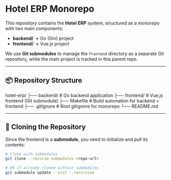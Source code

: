 # Hotel ERP Monorepo

This repository contains the **Hotel ERP** system, structured as a monorepo with two main components:

- **backend/** → Go (Gin) project
- **frontend/** → Vue.js project

We use **Git submodules** to manage the `frontend` directory as a separate Git repository, while the main project is tracked in this parent repo.

---

## 📦 Repository Structure

hotel-erp/
├── backend/ # Go backend application
├── frontend/ # Vue.js frontend (Git submodule)
├── Makefile # Build automation for backend + frontend
├── .gitignore # Root gitignore for monorepo
└── README.md


---

## 🔧 Cloning the Repository

Since the frontend is a **submodule**, you need to initialize and pull its contents:

```bash
# Clone with submodules
git clone --recurse-submodules <repo-url>

# OR if already cloned without submodules
git submodule update --init --recursive
